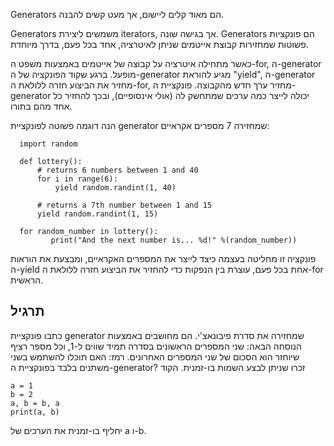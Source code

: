 Generators הם מאוד קלים ליישום, אך מעט קשים להבנה.

Generators משמשים ליצירת iterators, אך בגישה שונה. Generators הם פונקציות פשוטות שמחזירות קבוצת אייטמים שניתן לאיטרציה, אחד בכל פעם, בדרך מיוחדת.

כאשר מתחילה איטרציה על קבוצה של אייטמים באמצעות משפט ה-for, ה-generator מופעל. ברגע שקוד הפונקציה של ה-generator מגיע להוראת "yield", ה-generator מחזיר את הביצוע חזרה ללולאת ה-for, מחזיר ערך חדש מהקבוצה. פונקציית ה-generator יכולה לייצר כמה ערכים שמתחשק לה (אולי אינסופיים), ובכך להחזיר כל אחד מהם בתורו.

הנה דוגמה פשוטה לפונקציית generator שמחזירה 7 מספרים אקראיים:

      import random
      
      def lottery():
          # returns 6 numbers between 1 and 40
          for i in range(6):
              yield random.randint(1, 40)
      
          # returns a 7th number between 1 and 15
          yield random.randint(1, 15)
      
      for random_number in lottery():
             print("And the next number is... %d!" %(random_number))

פונקציה זו מחליטה בעצמה כיצד לייצר את המספרים האקראיים, ומבצעת את הוראות ה-yield אחת בכל פעם, עוצרת בין הנפקות כדי להחזיר את הביצוע חזרה ללולאת ה-for הראשית.

תרגיל
--------

כתבו פונקציית generator שמחזירה את סדרת פיבונאצ'י. הם מחושבים באמצעות הנוסחה הבאה: שני המספרים הראשונים בסדרה תמיד שווים ל-1, וכל מספר רציף שיוחזר הוא הסכום של שני המספרים האחרונים. 
רמז: האם תוכלו להשתמש בשני משתנים בלבד בפונקציית ה-generator? זכרו שניתן לבצע השמות בו-זמנית. הקוד

    a = 1
    b = 2
    a, b = b, a
    print(a, b)

יחליף בו-זמנית את הערכים של a ו-b.
